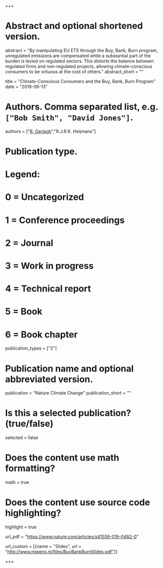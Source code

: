 +++
# Abstract and optional shortened version.
abstract = "By manipulating EU ETS through the Buy, Bank, Burn program, unregulated emissions are compensated while a substantial part of the burden is levied on regulated sectors. This distorts the balance between regulated firms and non-regulated projects, allowing climate-conscious consumers to be virtuous at the cost of others."
abstract_short = ""

title = "Climate-Conscious Consumers and the Buy, Bank, Burn Program"
date = "2019-06-13"

# Authors. Comma separated list, e.g. `["Bob Smith", "David Jones"]`.
authors = ["[R. Gerlagh](http://www.gerlagh.nl)","R.J.R.K. Heijmans"]
# Publication type.
# Legend:
# 0 = Uncategorized
# 1 = Conference proceedings
# 2 = Journal
# 3 = Work in progress
# 4 = Technical report
# 5 = Book
# 6 = Book chapter
publication_types = ["2"]

# Publication name and optional abbreviated version.
publication = "Nature Climate Change"
publication_short = ""

# Is this a selected publication? (true/false)
selected = false


# Does the content use math formatting?
math = true

# Does the content use source code highlighting?
highlight = true

url_pdf = "https://www.nature.com/articles/s41558-019-0482-0"

url_custom = [{name = "Slides", url = "http://www.roweno.nl/files/BuyBankBurnSlides.pdf"}]


+++

